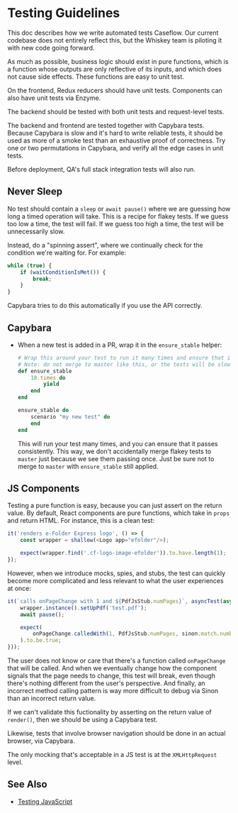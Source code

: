 # Testing Guidelines

This doc describes how we write automated tests Caseflow. Our current codebase does not entirely reflect this, but the Whiskey team is piloting it with new code going forward.

As much as possible, business logic should exist in pure functions, which is a function whose outputs are only reflective of its inputs, and which does not cause side effects. These functions are easy to unit test.

On the frontend, Redux reducers should have unit tests. Components can also have unit tests via Enzyme. 

The backend should be tested with both unit tests and request-level tests.

The backend and frontend are tested together with Capybara tests. Because Capybara is slow and it's hard to write reliable tests, it should be used as more of a smoke test than an exhaustive proof of correctness. Try one or two permutations in Capybara, and verify all the edge cases in unit tests.

Before deployment, QA's full stack integration tests will also run. 

## Never Sleep
No test should contain a `sleep` or `await pause()` where we are guessing how long a timed operation will take. This is a recipe for flakey tests. If we guess too low a time, the test will fail. If we guess too high a time, the test will be unnecessarily slow.

Instead, do a "spinning assert", where we continually check for the condition we're waiting for. For example:

```js
while (true) {
    if (waitConditionIsMet()) {
        break;
    }
}
```

Capybara tries to do this automatically if you use the API correctly.

## Capybara
* When a new test is added in a PR, wrap it in the `ensure_stable` helper:
    ```rb
    # Wrap this around your test to run it many times and ensure that it passes consistently.
    # Note: do not merge to master like this, or the tests will be slow! Ha.
    def ensure_stable
        10.times do
            yield
        end
    end

    ensure_stable do
        scenario "my new test" do
        end
    end
    ```
    This will run your test many times, and you can ensure that it passes consistently. This way, we don't accidentally merge flakey tests to `master` just because we see them passing once. Just be sure not to merge to `master` with `ensure_stable` still applied.

## JS Components
Testing a pure function is easy, because you can just assert on the return value. By default, React components are pure functions, which take in `props` and return HTML. For instance, this is a clean test:

```js
it('renders e-Folder Express logo', () => {
    const wrapper = shallow(<Logo app="efolder"/>);

    expect(wrapper.find('.cf-logo-image-efolder')).to.have.length(1);
});
```

However, when we introduce mocks, spies, and stubs, the test can quickly become more complicated and less relevant to what the user experiences at once:

```js
it(`calls onPageChange with 1 and ${PdfJsStub.numPages}`, asyncTest(async() => {
    wrapper.instance().setUpPdf('test.pdf');
    await pause();

    expect(
        onPageChange.calledWith(1, PdfJsStub.numPages, sinon.match.number)
    ).to.be.true;
}));
```

The user does not know or care that there's a function called `onPageChange` that will be called. And when we eventually change how the component signals that the page needs to change, this test will break, even though there's nothing different from the user's perspective. And finally, an incorrect method calling pattern is way more difficult to debug via Sinon than an incorrect return value.

If we can't validate this fuctionality by asserting on the return value of `render()`, then we should be using a Capybara test.

Likewise, tests that involve browser navigation should be done in an actual browser, via Capybara.

The only mocking that's acceptable in a JS test is at the `XMLHttpRequest` level.

## See Also
* [Testing JavaScript](https://medium.com/@nickheiner/testing-javascript-8c8efe8434e)
